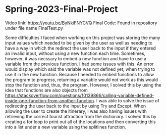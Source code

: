 # Spring-2023-Final-Project

Video link: https://youtu.be/ByNkiFNYCVQ
Final Code: Found in repository under file name FinalTest.py

Some difficulties I faced when working on this project was storing the many input values which needed to be given by the user as well as needing to have a way in which the redirect the user back to the input if they entered an invalid input, without using a new function each time. Sometimes, however, it was necssary to embed a new function and have to use a variable from the previous function. I had some issues with this. An error would display which said the variable was not defined yet, when trying to use it in the new function. Because I needed to embed functions to allow the program to progress, returning a variable would not work as this would stop the function and, thus, the program. However, I solved this by using the idea that functions are also objects from https://stackoverflow.com/questions/10139866/calling-variable-defined-inside-one-function-from-another-function. I was able to solve the issue of redirecting the user back to the input by using Try and Except. When allowing the user to create the itinerary, I was also having issues with retrieving the correct tourist attraction from the dictionary. I solved this by creating a for loop to print out all of the locations and then converting this into a list under a new variable using the splitlines function.
